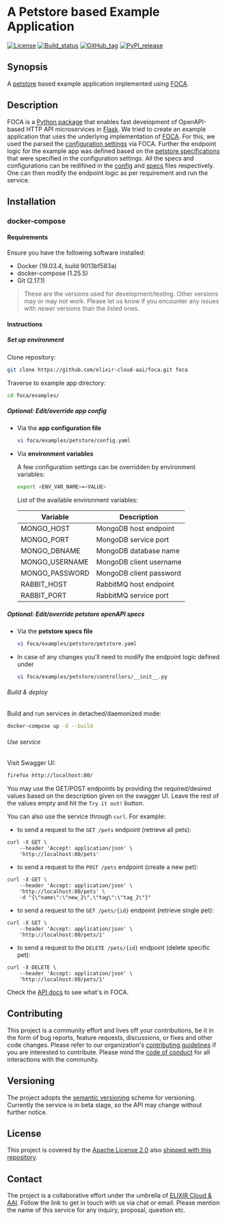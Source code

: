 # A Petstore based Example Application

[![License][badge-license]][badge-url-license]
[![Build_status][badge-build-status]][badge-url-build-status]
[![GitHub_tag][badge-github-tag]][badge-url-github-tag]
[![PyPI_release][badge-pypi]][badge-url-pypi]

## Synopsis

A [petstore][res-petstore] based example application implemented using
[FOCA][res-foca].

## Description

FOCA is a [Python package][res-foca] that enables fast development of
OpenAPI-based HTTP API microservices in [Flask][res-flask].
We tried to create an example application that uses the underlying implementation of
[FOCA][res-foca]. For this, we used the parsed the [configuration settings][res-config]
via FOCA. Further the endpoint logic for the example app was defined based on the
[petstore specifications][res-specs] that were specified in the configuration settings. 
All the specs and configurations can be redifined in the [config][res-config] and
[specs][res-specs] files respectively. One can then modify the endpoint logic as per
requirement and run the service.
## Installation

### docker-compose

#### Requirements

Ensure you have the following software installed:

* Docker (19.03.4, build 9013bf583a)
* docker-compose (1.25.5)
* Git (2.17.1)

> These are the versions used for development/testing. Other versions may or
> may not work. Please let us know if you encounter any issues with _newer_
> versions than the listed ones.

#### Instructions

##### Set up environment

Clone repository:

```bash
git clone https://github.com/elixir-cloud-aai/foca.git foca
```

Traverse to example app directory:

```bash
cd foca/examples/
```

##### Optional: Edit/override app config

* Via the **app configuration file**

  ```bash
  vi foca/examples/petstore/config.yaml
  ```

* Via **environment variables**

  A few configuration settings can be overridden by environment variables:

  ```bash
  export <ENV_VAR_NAME>=<VALUE>
  ```

  List of the available environment variables:

  | Variable       | Description             |
  |----------------|-------------------------|
  | MONGO_HOST     | MongoDB host endpoint   |
  | MONGO_PORT     | MongoDB service port    |
  | MONGO_DBNAME   | MongoDB database name   |
  | MONGO_USERNAME | MongoDB client username |
  | MONGO_PASSWORD | MongoDB client password |
  | RABBIT_HOST    | RabbitMQ host endpoint  |
  | RABBIT_PORT    | RabbitMQ service port   |

##### Optional: Edit/override petstore openAPI specs

* Via the **petstore specs file**

  ```bash
  vi foca/examples/petstore/petstore.yaml
  ```

* In case of any changes you'll need to modify the endpoint logic
defined under

  ```bash
  vi foca/examples/petstore/controllers/__init__.py
  ```

###### Build & deploy

Build and run services in detached/daemonized mode:

```bash
docker-compose up -d --build
```

###### Use service

Visit Swagger UI:

```bash
firefox http://localhost:80/
```

You may use the GET/POST endpoints by providing the required/desired values
based on the description given on the swagger UI. 
Leave the rest of the values empty and hit the `Try it out!` button.

You can also use the service through `curl`. For example:
* to send a request to the `GET /pets` endpoint (retrieve all pets):
```console
curl -X GET \
    --header 'Accept: application/json' \
    'http://localhost:80/pets' 
```

* to send a request to the `POST /pets` endpoint (create a new pet):
```console
curl -X GET \
    --header 'Accept: application/json' \
    'http://localhost:80/pets' \
    -d "{\"name\":\"new_2\",\"tag\":\"tag_2\"}"
```

* to send a request to the `GET /pets/{id}` endpoint (retrieve single pet):
```console
curl -X GET \
    --header 'Accept: application/json' \
    'http://localhost:80/pets/1' 
```

* to send a request to the `DELETE /pets/{id}` endpoint (delete specific pet):
```console
curl -X DELETE \
    --header 'Accept: application/json' \
    'http://localhost:80/pets/1' 
```

Check the [API docs][docs-api] to see what's in FOCA.

## Contributing

This project is a community effort and lives off your contributions, be it in
the form of bug reports, feature requests, discussions, or fixes and other code
changes. Please refer to our organization's [contributing
guidelines][res-elixir-cloud-contributing] if you are interested to contribute.
Please mind the [code of conduct][res-elixir-cloud-coc] for all interactions
with the community.

## Versioning

The project adopts the [semantic versioning][res-semver] scheme for versioning.
Currently the service is in beta stage, so the API may change without further
notice.

## License

This project is covered by the [Apache License 2.0][license-apache] also
[shipped with this repository][license].

## Contact

The project is a collaborative effort under the umbrella of [ELIXIR Cloud &
AAI][org-elixir-cloud]. Follow the link to get in touch with us via chat or
email. Please mention the name of this service for any inquiry, proposal,
question etc.

[badge-build-status]:<https://travis-ci.com/elixir-cloud-aai/foca.svg?branch=dev>
[badge-github-tag]:<https://img.shields.io/github/v/tag/elixir-cloud-aai/foca?color=C39BD3>
[badge-license]:<https://img.shields.io/badge/license-Apache%202.0-blue.svg>
[badge-pypi]:<https://img.shields.io/pypi/v/foca.svg?style=flat&color=C39BD3>
[badge-url-build-status]:<https://travis-ci.com/elixir-cloud-aai/foca>
[badge-url-github-tag]:<https://github.com/elixir-cloud-aai/foca/releases>
[badge-url-license]:<http://www.apache.org/licenses/LICENSE-2.0>
[badge-url-pypi]:<https://pypi.python.org/pypi/foca>
[docs-api]: <https://foca.readthedocs.io/en/latest/>
[license]: LICENSE
[license-apache]: <https://www.apache.org/licenses/LICENSE-2.0>
[org-elixir-cloud]: <https://github.com/elixir-cloud-aai/elixir-cloud-aai>
[res-elixir-cloud-coc]: <https://github.com/elixir-cloud-aai/elixir-cloud-aai/blob/dev/CODE_OF_CONDUCT.md>
[res-elixir-cloud-contributing]: <https://github.com/elixir-cloud-aai/elixir-cloud-aai/blob/dev/CONTRIBUTING.md>
[res-connexion]: <https://github.com/zalando/connexion>
[res-flask]: <http://flask.pocoo.org/>
[res-foca]: <https://pypi.org/project/foca/>
[res-jwt]: <https://jwt.io>
[res-mongo-db]: <https://www.mongodb.com/>
[res-open-api]: <https://www.openapis.org/>
[res-semver]: <https://semver.org/>
[res-petstore]: <https://petstore.swagger.io/>
[res-specs]: <https://github.com/elixir-cloud-aai/foca/blob/dev/examples/petstore/petstore.yaml>
[res-config]: <https://github.com/elixir-cloud-aai/foca/blob/dev/examples/petstore/config.yaml>